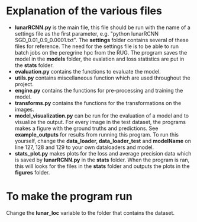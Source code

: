 # Explanation of the various files
- **lunarRCNN.py** is the main file, this file should be run with the name of a settings file as the first parameter, e.g.  "python lunarRCNN SGD_0.01_0.9_0.0001.txt". The **settings** folder contains several of these files for reference. The need for the settings file is to be able to run batch jobs on the peregrine hpc from the RUG. The program saves the model in the **models** folder, the evalation and loss statistics are put in the **stats** folder.
- **evaluation.py** contains the functions to evaluate the model.
- **utils.py** contains miscellaneous function which are used throughout the project.
- **engine.py** contains the functions for pre-processing and training the model.
- **transforms.py** contains the functions for the transformations on the images.
- **model_visualization.py** can be run for the evaluation of a model and to visualize the output. For every image in the test dataset, the programs makes a figure with the ground truths and predictions. See **example_outputs** for results from running this program. To run this yourself, change the **data_loader, data_loader_test** and **modelName** on line 127, 128 and 129 to your own dataloaders and model.
- **stats_plot.py** makes plots for the loss and average precision data which is saved by **lunarRCNN.py** in the **stats** folder. When the program is ran, this will looks for the files in the **stats** folder and outputs the plots in the **figures** folder.

# To make the program run
Change the **lunar_loc** variable to the folder that contains the dataset.


